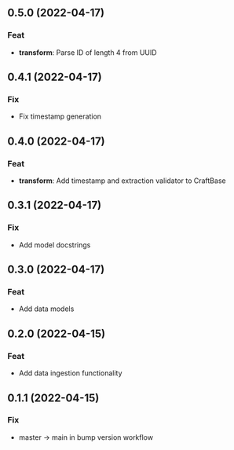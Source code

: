 ## 0.5.0 (2022-04-17)

### Feat

- **transform**: Parse ID of length 4 from UUID

## 0.4.1 (2022-04-17)

### Fix

- Fix timestamp generation

## 0.4.0 (2022-04-17)

### Feat

- **transform**: Add timestamp and extraction validator to CraftBase

## 0.3.1 (2022-04-17)

### Fix

- Add model docstrings

## 0.3.0 (2022-04-17)

### Feat

- Add data models

## 0.2.0 (2022-04-15)

### Feat

- Add data ingestion functionality

## 0.1.1 (2022-04-15)

### Fix

- master -> main in bump version workflow
